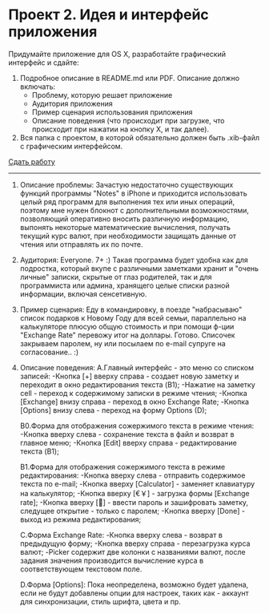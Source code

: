 Проект 2. Идея и интерфейс приложения
=============

Придумайте приложение для OS X, разработайте графический интерфейс и сдайте:

1. Подробное описание в README.md или PDF. Описание должно включать:
	* Проблему, которую решает приложение
	* Аудитория приложения
	* Пример сценария использования приложения
	* Описание поведения (что происходит при загрузке, что происходит при нажатии на кнопку Х, и так далее).
2. Вся папка с проектом, в которой обязательно должен быть .xib-файл с графическим интерфейсом.

[Сдать работу](https://u.hexlet.org/courses/4/assignments/6)

--------------------------------------------------------------------------------------------------------------------

1. Описание проблемы:
	Зачастую недостаточно существующих функций программы "Notes" в iPhone 
	и приходится использовать целый ряд программ для выполнения тех или иных операций, 
	поэтому мне нужен блокнот с дополнительными возможностями, позволяющий оперативно 
	вносить различную информацию, выпонять некоторые математические вычисления,
	получать текущий курс валют, при необходимости защищать данные от чтения 
	или отправлять их по почте.

2. Аудитория: Everyone. 7+ :)
	Такая программа будет удобна как для подростка, который вкупе с различными заметками 
	хранит и "очень личные" записки, скрытые от глаз родителей, 
	так и для программиста или админа, хранящего целые списки разной информации, 
	включая сенсетивную.  
	
3. Пример сценария:	
	Еду в командировку, в поезде "набрасываю" список подарков к Новому Году для всей семьи, 
	параллельно на калькуляторе плюсую общую стоимость и при помощи ф-ции "Exchange Rate" 
	перевожу итог на доллары. Готово. Списочек закрываем паролем, 
	ну или посылаем по e-mail супруге на согласование.. :)   
		
4. Описание поведения:
	A.Главный интерфейс - это меню со списком записей:
		-Кнопка [+] вверху справа - создает новую заметку и переходит в окно редактирования текста (B1);
                -Нажатие на заметку сell - переход к содержимому записки в режиме чтения;
                -Кнопка [Exchange] внизу справа - переход в окно Exchange Rate;
                -Кнопка [Options] внизу слева - переход на форму Options (D);

	B0.Форма для отображения сожержимого текста в режиме чтения:
		-Кнопка вверху слева - сохранение текста в файл и возврат в главное меню;
		-Кнопка [Edit] вверху справа - редактирование текста (B1);	

	B1.Форма для отображения сожержимого текста в режиме редактирования:
		-Кнопка вверху слева - отправить содержимое текста по e-mail;
		-Кнопка вверху [Calculator] - заменяет клавиатуру на калькулятор;
		-Кнопка вверху [€￥] - загрузка формы [Exchange rate];
		-Кнопка вверху [🔑] - ввести пароль и зашифровать заметку, следущее открытие - только с паролем;
		-Кнопка вверху [Done] - выход из режима редактирования;		

	C.Форма Exchange Rate:
		-Кнопка вверху слева - возврат в предыдущую форму;
		-Кнопка вверху справа - перезагрузка курса валют;
		-Picker содержит две колонки с названиями валют, 
                после задания значения производится вычисление курса в соответствующем текстовом поле.

	D.Форма [Options]:
		Пока неопределена, возможно будет удалена, если не будут добавлены опции для настроек, 
		таких как - аккаунт для синхронизации, стиль шрифта, цвета и пр. 
		